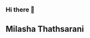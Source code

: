 ### Hi there 👋
## Milasha Thathsarani

<!--
**MilashaThathsarani/MilashaThathsarani** is a ✨ _special_ ✨ repository because its `README.md` (this file) appears on your GitHub profile.

Here are some ideas to get you started:

- 🔭 I’m currently working on ...
- 🌱 I’m currently learning inIJSE...
- 👯 I’m looking to collaborate on WITH YOUUU..
- 🤔 I’m looking for help with ...
- 💬 Ask me about ...
- 📫 How to reach me: ...
- 😄 Pronouns: Mila.
- ⚡ Fun fact: ...
-->
